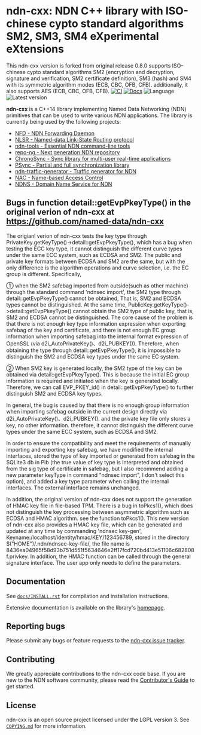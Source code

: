 # ndn-cxx: NDN C++ library with ISO-chinese cypto standard algorithms SM2, SM3, SM4 eXperimental eXtensions
This ndn-cxx version is forked from original release 0.8.0 supports ISO-chinese cypto standard algorithms SM2 (encryption and decryption, signature and verification,
SM2 certificate definition), SM3 (hash) and SM4 with its symmetric algorithm modes (ECB, CBC, OFB, CFB). additionally, it also supports AES (ECB, CBC, OFB, CFB).
[![CI](https://github.com/named-data/ndn-cxx/actions/workflows/ci.yml/badge.svg)](https://github.com/named-data/ndn-cxx/actions/workflows/ci.yml)
[![Docs](https://github.com/named-data/ndn-cxx/actions/workflows/docs.yml/badge.svg)](https://github.com/named-data/ndn-cxx/actions/workflows/docs.yml)
![Language](https://img.shields.io/badge/C%2B%2B-14-blue)
![Latest version](https://img.shields.io/github/v/tag/named-data/ndn-cxx?label=Latest%20version)

**ndn-cxx** is a C++14 library implementing Named Data Networking (NDN) primitives
that can be used to write various NDN applications. The library is currently being
used by the following projects:

* [NFD - NDN Forwarding Daemon](https://github.com/named-data/NFD)
* [NLSR - Named-data Link-State Routing protocol](https://github.com/named-data/NLSR)
* [ndn-tools - Essential NDN command-line tools](https://github.com/named-data/ndn-tools)
* [repo-ng - Next generation NDN repository](https://github.com/named-data/repo-ng)
* [ChronoSync - Sync library for multi-user real-time applications](https://github.com/named-data/ChronoSync)
* [PSync - Partial and full synchronization library](https://github.com/named-data/PSync)
* [ndn-traffic-generator - Traffic generator for NDN](https://github.com/named-data/ndn-traffic-generator)
* [NAC - Name-based Access Control](https://github.com/named-data/name-based-access-control)
* [NDNS - Domain Name Service for NDN](https://github.com/named-data/ndns)

## Bugs in function detail::getEvpPkeyType() in the original verion of ndn-cxx at https://github.com/named-data/ndn-cxx

The origianl verion of ndn-cxx tests the key type through PrivateKey.getKeyType()->detail::getEvpPkeyType(), which 
has a bug when testing the ECC key type, it cannot distinguish the different curve types under the same ECC system, such as ECDSA and SM2. 
The public and private key formats between ECDSA and SM2 are the same, but with the only difference is the algorithm operations and curve selection, 
i.e. the EC group is different. Specifically, 

① when the SM2 safebag imported from outside(such as other machine) through the standard command 'ndnsec import',
the SM2 type through detail::getEvpPkeyType() cannot be obtained, That is, SM2 and ECDSA types cannot be distinguished. 
At the same time, PublicKey.getKeyType()->detail::getEvpPkeyType() cannot obtain the SM2 type of public key, that is, SM2 and ECDSA cannot be distinguished. 
The core cause of the problem is that there is not enough key type information expression when exporting safebag of the key and certificate, 
and there is not enough EC group information when importing safebag into the internal format expression of OpenSSL (via d2i_AutoPrivateKey()、d2i_PUBKEY()). 
Therefore, when obtaining the type through detail::getEvpPkeyType(), it is impossible to distinguish the SM2 and ECDSA key types under the same EC system.

② When SM2 key is generated locally, the SM2 type of the key can be obtained via detail::getEvpPkeyType(). 
This is because the initial EC group information is required and initiated when the key is generated locally. 
Therefore, we can call EVP_PKEY_id() in detail::getEvpPkeyType() to further distinguish SM2 and ECDSA key types.

In general, the bug is caused by that there is no enough group information when importing safebag outside in the current design directly via d2i_AutoPrivateKey()、d2i_PUBKEY().
and the private key file only stores a key, no other information. therefore, it cannot distinguish the different curve types under the same ECC system, such as ECDSA and SM2.

In order to ensure the compatibility and meet the requirements of manually importing and exporting key safebag,
we have modified the internal interfaces, stored the type of key imported or generated from safebag in the SQLite3 db in Pib 
(the true value of key type is interpreted and obtained from the sig type of certificate in safebag, but I also recommend adding a new parameter keyType in command "ndnsec import", I don't select this option), 
and added a key type parameter when calling the internal interfaces. The external interface remains unchanged.

In addition, the original version of ndn-cxx does not support the generation of HMAC key file in file-based TPM. 
There is a bug in toPkcs1(), which does not distinguish the key processing between asymmetric algorithm such as ECDSA and HMAC algorithm. see the function toPkcs1(). 
This new version of ndn-cxx also provides a HMAC key file, which can be generated and updated at any time by commanding 'ndnsec key-gen', 
Keyname:/localhost/identity/hmac/KEY/123456789, stored in the directory $("HOME")/.ndn/ndnsec-key-file/, 
the file name is 8436ea04965f58d93b751d551f5634646e2ff17fcd720bd413e51106c682808f.privkey. 
In addition, the HMAC function can be called through the general signature interface. The user app only needs to define the parameters.

## Documentation

See [`docs/INSTALL.rst`](docs/INSTALL.rst) for compilation and installation instructions.

Extensive documentation is available on the library's [homepage](https://named-data.net/doc/ndn-cxx/).

## Reporting bugs

Please submit any bugs or feature requests to the
[ndn-cxx issue tracker](https://redmine.named-data.net/projects/ndn-cxx/issues).

## Contributing

We greatly appreciate contributions to the ndn-cxx code base.
If you are new to the NDN software community, please read the
[Contributor's Guide](https://github.com/named-data/.github/blob/master/CONTRIBUTING.md)
to get started.

## License

ndn-cxx is an open source project licensed under the LGPL version 3.
See [`COPYING.md`](COPYING.md) for more information.
